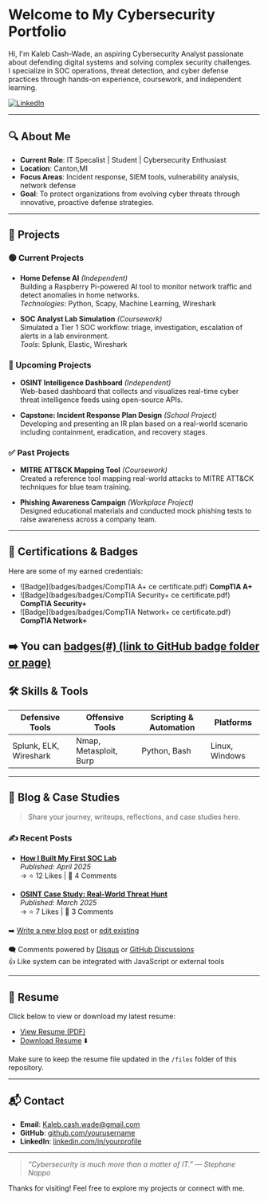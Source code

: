 # Welcome to My Cybersecurity Portfolio

Hi, I'm Kaleb Cash-Wade, an aspiring Cybersecurity Analyst passionate about defending digital systems and solving complex security challenges.  
I specialize in SOC operations, threat detection, and cyber defense practices through hands-on experience, coursework, and independent learning.

[![LinkedIn](https://img.shields.io/badge/LinkedIn-Connect-blue)](https://www.linkedin.com/in/kaleb-cash-wade-278792219/)

---

## 🔍 About Me

- **Current Role**: IT Specalist | Student | Cybersecurity Enthusiast  
- **Location**: Canton,MI 
- **Focus Areas**: Incident response, SIEM tools, vulnerability analysis, network defense  
- **Goal**: To protect organizations from evolving cyber threats through innovative, proactive defense strategies.

---

## 🚧 Projects

### 🟢 Current Projects
- **Home Defense AI** *(Independent)*  
  Building a Raspberry Pi-powered AI tool to monitor network traffic and detect anomalies in home networks.  
  _Technologies_: Python, Scapy, Machine Learning, Wireshark  

- **SOC Analyst Lab Simulation** *(Coursework)*  
  Simulated a Tier 1 SOC workflow: triage, investigation, escalation of alerts in a lab environment.  
  _Tools_: Splunk, Elastic, Wireshark

### 📅 Upcoming Projects
- **OSINT Intelligence Dashboard** *(Independent)*  
  Web-based dashboard that collects and visualizes real-time cyber threat intelligence feeds using open-source APIs.

- **Capstone: Incident Response Plan Design** *(School Project)*  
  Developing and presenting an IR plan based on a real-world scenario including containment, eradication, and recovery stages.

### ✅ Past Projects
- **MITRE ATT&CK Mapping Tool** *(Coursework)*  
  Created a reference tool mapping real-world attacks to MITRE ATT&CK techniques for blue team training.

- **Phishing Awareness Campaign** *(Workplace Project)*  
  Designed educational materials and conducted mock phishing tests to raise awareness across a company team.

---

## 🏅 Certifications & Badges

Here are some of my earned credentials:

- ![Badge](badges/badges/CompTIA A+ ce certificate.pdf) **CompTIA A+**   
- ![Badge](badges/badges/CompTIA Security+ ce certificate.pdf) **CompTIA Security+**  
- ![Badge](badges/badges/CompTIA Network+ ce certificate.pdf) **CompTIA Network+**  

➡️ You can [badges(#) (link to GitHub badge folder or page)
](https://github.com/KalebCWedu/KalebCWedu/tree/a6afb14a41def700c3536e879b3c1522d3d1a9ce/badges)
---

## 🛠 Skills & Tools

| Defensive Tools        | Offensive Tools        | Scripting & Automation  | Platforms         |
|------------------------|------------------------|--------------------------|-------------------|
| Splunk, ELK, Wireshark | Nmap, Metasploit, Burp | Python, Bash             | Linux, Windows    |

---

## 📝 Blog & Case Studies

> Share your journey, writeups, reflections, and case studies here.

### ✍️ Recent Posts

- **[How I Built My First SOC Lab](blog/how-i-built-my-soc-lab.md)**  
  _Published: April 2025_  
  → ⭐ 12 Likes | 💬 4 Comments

- **[OSINT Case Study: Real-World Threat Hunt](blog/osint-case-study.md)**  
  _Published: March 2025_  
  → ⭐ 7 Likes | 💬 3 Comments

➡️ [Write a new blog post](#) or [edit existing](#)

🗨️ Comments powered by [Disqus](https://disqus.com/) or [GitHub Discussions](https://docs.github.com/en/discussions)  
👍 Like system can be integrated with JavaScript or external tools

---

## 📄 Resume

Click below to view or download my latest resume:

- [View Resume (PDF)](files/Your_Name_Resume.pdf)  
- [Download Resume](files/Your_Name_Resume.pdf) ⬇️  

Make sure to keep the resume file updated in the `/files` folder of this repository.

---

## 📬 Contact

- **Email**: Kaleb.cash.wade@gmail.com  
- **GitHub**: [github.com/yourusername](https://github.com/yourusername)  
- **LinkedIn**: [linkedin.com/in/yourprofile](https://linkedin.com/in/yourprofile)

---

> _“Cybersecurity is much more than a matter of IT.” — Stephane Nappo_

Thanks for visiting! Feel free to explore my projects or connect with me.
